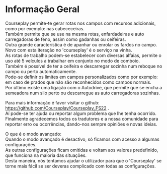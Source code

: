 # Informação Geral
  
Courseplay permite-te gerar rotas nos campos com recursos adicionais, como por exemplo: nas cabececeiras.  
Também permite que se use na mesma rotas, enfardadeiras e auto carregadoras de feno, assim como gadanhas ou ceifeiras.  
Outra grande característica é de apanhar ou enrolar os fardos no campo.  
Novo com esta iteração no 'courseplay' é o serviço na vinha.  
As rotas de trabalho podem-se estabelecer com diversas alfaias, permite o uso até 5 veículos a trabalhar em conjunto no modo de comboio.  
Também é possível de ter a ceifeira e descarregar sozinha num reboque no campo ou perto automaticamente.  
Pode-se definir os limites em campos personalizados como por exemplo: em caso de prados que não são reconhecidos como campos normais.  
Por último existe uma ligação com o Autodrive, que permite que se encha a semeadora num silo perto ou descarregue as auto carregadoras sozinhas.  
  
Para mais informação é favor visitar o github: https://github.com/Courseplay/Courseplay_FS22 .  
Aí pode-se ter ajuda ou reportar algum problema que lhe tenha ocorrido.  
Finalmente agradecemos todos os tradutores e a nossa comunidade para reportar erro ou ocorrências, dando-nos sempre opiniões e novas ideias.  
  
O que é o modo avançado:  
Quando o modo avançado é desactivo, só ficamos com acesso a algumas configurações.  
As outras configurações ficam omitidas e voltam aos valores predefinido, que funciona na maioria das situações.  
Desta maneira, nós tentamos ajudar o utilizador para que o 'Courseplay' se torne mais fácil se ser deveras complicado com todas as configurações.  


